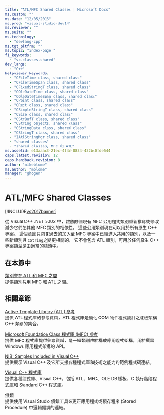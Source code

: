 ```yaml
---
title: "ATL/MFC Shared Classes | Microsoft Docs"
ms.custom: ""
ms.date: "12/05/2016"
ms.prod: "visual-studio-dev14"
ms.reviewer: ""
ms.suite: ""
ms.technology: 
  - "devlang-cpp"
ms.tgt_pltfrm: ""
ms.topic: "index-page "
f1_keywords: 
  - "vc.classes.shared"
dev_langs: 
  - "C++"
helpviewer_keywords: 
  - "CFileTime class, shared class"
  - "CFileTimeSpan class, shared class"
  - "CFixedStringT class, shared class"
  - "COleDateTime class, shared class"
  - "COleDateTimeSpan class, shared class"
  - "CPoint class, shared class"
  - "CRect class, shared class"
  - "CSimpleStringT class, shared class"
  - "CSize class, shared class"
  - "CStrBufT class, shared class"
  - "CString objects, shared class"
  - "CStringData class, shared class"
  - "CStringT class, shared class"
  - "IAtlStringMgr class, shared class"
  - "shared classes"
  - "shared classes, MFC 和 ATL"
ms.assetid: e13aaac3-21ec-4f4d-8834-432b40fde544
caps.latest.revision: 12
caps.handback.revision: 8
author: "mikeblome"
ms.author: "mblome"
manager: "ghogen"
---
```

# ATL/MFC Shared Classes
[!INCLUDE[vs2017banner](../assembler/inline/includes/vs2017banner.md)]

從 Visual C\+\+ .NET 2002 中，啟動數個現有 MFC 公用程式類別重新撰寫或修改減少它們在其他 MFC 類別的相依性。  這些公用類別現在可以用於所有原生 C\+\+ 專案。  這個章節只包含過去的加入至 MFC 專案中已經進入共用的類別，以及一些新類別與 `CString`之變更相關的。  它不會包含 ATL 類別，可用於任何原生 C\+\+ 專案類型是由適當的標頭中。  
  
## 在本節中  
 [類別會在 ATL 和 MFC 之間](../atl-mfc-shared/reference/classes-shared-by-mfc-and-atl.md)  
 提供類別共用 MFC 和 ATL 之間。  
  
## 相關章節  
 [Active Template Library \(ATL\) 參考](../atl/atl-com-desktop-components.md)  
 提供 ATL 程式庫的參考資料，ATL 程式庫是簡化 COM 物件程式設計之樣板架構 C\+\+ 類別的集合。  
  
 [Microsoft Foundation Class 程式庫 \(MFC\) 參考](../mfc/mfc-desktop-applications.md)  
 提供 MFC 程式庫提供參考資料，是一組類別由於構成應用程式架構，用於撰寫 Windows 應用程式架構的 API。  
  
 [NIB: Samples Included in Visual C\+\+](http://msdn.microsoft.com/zh-tw/c9ec56b3-2bbd-49b4-8a4c-9ed4b78b7a84)  
 提供展示 Visual C\+\+ 及它所支援各種程式庫和技術之能力的範例程式碼連結。  
  
 [Visual C\+\+ 程式庫](http://msdn.microsoft.com/zh-tw/fec23c40-10c0-4857-9cdc-33a3b99b30ae)  
 提供各種程式庫、Visual C\+\+，包括 ATL、MFC、OLE DB 樣板、C 執行階段程式庫和 Standard C\+\+ 程式庫。  
  
 [偵錯](../Topic/Debugging%20in%20Visual%20Studio.md)  
 提供使用 Visual Studio 偵錯工具來更正應用程式或預存程序 \(Stored Procedure\) 中邏輯錯誤的連結。